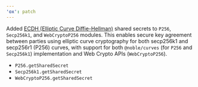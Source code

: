 ```yaml
---
'ox': patch
---
```


Added [ECDH (Elliptic Curve Diffie-Hellman)](https://developer.mozilla.org/en-US/docs/Web/API/SubtleCrypto/deriveKey#ecdh) shared secrets to `P256`, `Secp256k1`, and `WebCryptoP256` modules. This enables secure key agreement between parties using elliptic curve cryptography for both secp256k1 and secp256r1 (P256) curves, with support for both `@noble/curves` (for `P256` and `Secp256k1`) implementation and Web Crypto APIs (`WebCryptoP256`).

- `P256.getSharedSecret`
- `Secp256k1.getSharedSecret`
- `WebCryptoP256.getSharedSecret`